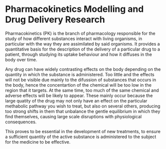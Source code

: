 # Pharmacokinetics Modelling and Drug Delivery Research

Pharmacokinetics (PK) is the branch of pharmacology responsible for the study of how different substances interact with living organisms, in particular with the way they are assimilated by said organisms. It provides a quantitative basis for the description of the delivery of a particular drug to a patient, through studying its uptake behaviour and how it diffuses in the body over time.

Any drug can have widely contrasting effects on the body depending on the quantity in which the substance is administered. Too little and the effects will not be visible due mainly to the difussion of substances that occurs in the body, hence the concentartion of the chemical will be too low in the region that it targets. At the same time, too much of the same chemical and adverse effects will be likely to appear. These mainly occur because the large quatity of the drug may not only have an effect on the particular methabolic pathway you wish to treat, but also on several others, producing too strong shifts in them that unbalance the gentle equilibrium in which they find themselves, causing large scale disruptions with physiological consequences. 

This proves to be essential in the development of new treatments, to ensure a sufficient quantity of the active substance is administered to the subject for the medicine to be effective.

